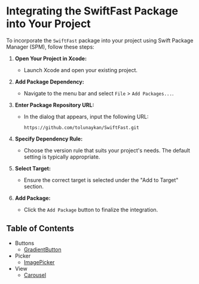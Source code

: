 # Integrating the SwiftFast Package into Your Project

To incorporate the `SwiftFast` package into your project using Swift Package Manager (SPM), follow these steps:

1. **Open Your Project in Xcode:**
   - Launch Xcode and open your existing project.

2. **Add Package Dependency:**
   - Navigate to the menu bar and select `File` > `Add Packages...`.

3. **Enter Package Repository URL:**
   - In the dialog that appears, input the following URL:
     ```
     https://github.com/tolunaykan/SwiftFast.git
     ```

4. **Specify Dependency Rule:**
   - Choose the version rule that suits your project's needs. The default setting is typically appropriate.

5. **Select Target:**
   - Ensure the correct target is selected under the "Add to Target" section.

6. **Add Package:**
   - Click the `Add Package` button to finalize the integration.


## Table of Contents

- Buttons
  - [GradientButton](https://github.com/tolunaykan/SwiftFast/wiki/GradientButton)
- Picker
  - [ImagePicker](https://github.com/tolunaykan/SwiftFast/wiki/ImagePicker)
- View
  - [Carousel](https://github.com/tolunaykan/SwiftFast/wiki/Carousel)
